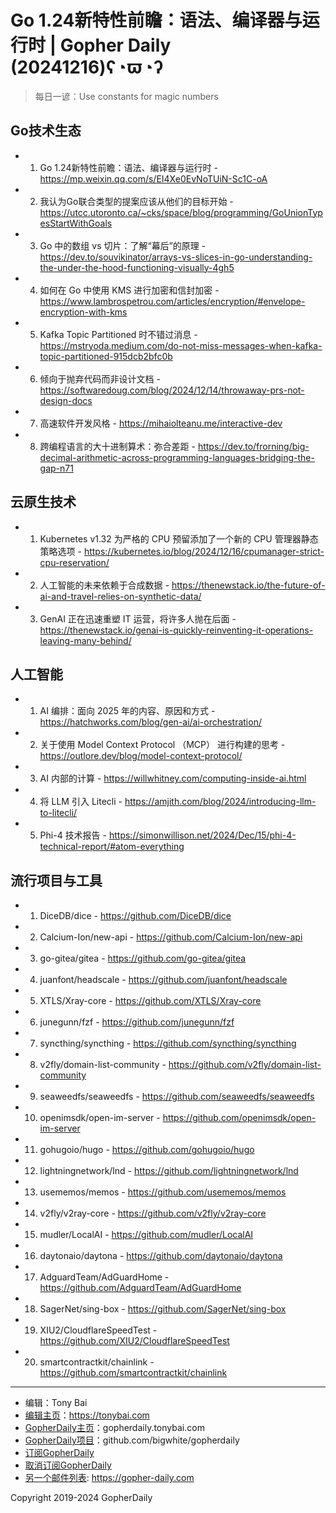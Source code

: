 # Go 1.24新特性前瞻：语法、编译器与运行时 | Gopher Daily (20241216)ʕ◔ϖ◔ʔ

>每日一谚：Use constants for magic numbers

## Go技术生态


- 1. Go 1.24新特性前瞻：语法、编译器与运行时 - https://mp.weixin.qq.com/s/EI4Xe0EvNoTUiN-Sc1C-oA

- 2. 我认为Go联合类型的提案应该从他们的目标开始 - https://utcc.utoronto.ca/~cks/space/blog/programming/GoUnionTypesStartWithGoals

- 3. Go 中的数组 vs 切片：了解“幕后”的原理 - https://dev.to/souvikinator/arrays-vs-slices-in-go-understanding-the-under-the-hood-functioning-visually-4gh5

- 4. 如何在 Go 中使用 KMS 进行加密和信封加密 - https://www.lambrospetrou.com/articles/encryption/#envelope-encryption-with-kms

- 5. Kafka Topic Partitioned 时不错过消息 - https://mstryoda.medium.com/do-not-miss-messages-when-kafka-topic-partitioned-915dcb2bfc0b

- 6. 倾向于抛弃代码而非设计文档 - https://softwaredoug.com/blog/2024/12/14/throwaway-prs-not-design-docs

- 7. 高速软件开发风格 - https://mihaiolteanu.me/interactive-dev

- 8. 跨编程语言的大十进制算术：弥合差距 - https://dev.to/frorning/big-decimal-arithmetic-across-programming-languages-bridging-the-gap-n71


## 云原生技术


- 1. Kubernetes v1.32 为严格的 CPU 预留添加了一个新的 CPU 管理器静态策略选项 - https://kubernetes.io/blog/2024/12/16/cpumanager-strict-cpu-reservation/

- 2. 人工智能的未来依赖于合成数据 - https://thenewstack.io/the-future-of-ai-and-travel-relies-on-synthetic-data/

- 3. GenAI 正在迅速重塑 IT 运营，将许多人抛在后面 - https://thenewstack.io/genai-is-quickly-reinventing-it-operations-leaving-many-behind/


## 人工智能


- 1. AI 编排：面向 2025 年的内容、原因和方式 - https://hatchworks.com/blog/gen-ai/ai-orchestration/

- 2. 关于使用 Model Context Protocol （MCP） 进行构建的思考 - https://outlore.dev/blog/model-context-protocol/

- 3. AI 内部的计算 - https://willwhitney.com/computing-inside-ai.html

- 4. 将 LLM 引入 Litecli - https://amjith.com/blog/2024/introducing-llm-to-litecli/

- 5. Phi-4 技术报告 - https://simonwillison.net/2024/Dec/15/phi-4-technical-report/#atom-everything


## 流行项目与工具


- 1. DiceDB/dice - https://github.com/DiceDB/dice

- 2. Calcium-Ion/new-api - https://github.com/Calcium-Ion/new-api

- 3. go-gitea/gitea - https://github.com/go-gitea/gitea

- 4. juanfont/headscale - https://github.com/juanfont/headscale

- 5. XTLS/Xray-core - https://github.com/XTLS/Xray-core

- 6. junegunn/fzf - https://github.com/junegunn/fzf

- 7. syncthing/syncthing - https://github.com/syncthing/syncthing

- 8. v2fly/domain-list-community - https://github.com/v2fly/domain-list-community

- 9. seaweedfs/seaweedfs - https://github.com/seaweedfs/seaweedfs

- 10. openimsdk/open-im-server - https://github.com/openimsdk/open-im-server

- 11. gohugoio/hugo - https://github.com/gohugoio/hugo

- 12. lightningnetwork/lnd - https://github.com/lightningnetwork/lnd

- 13. usememos/memos - https://github.com/usememos/memos

- 14. v2fly/v2ray-core - https://github.com/v2fly/v2ray-core

- 15. mudler/LocalAI - https://github.com/mudler/LocalAI

- 16. daytonaio/daytona - https://github.com/daytonaio/daytona

- 17. AdguardTeam/AdGuardHome - https://github.com/AdguardTeam/AdGuardHome

- 18. SagerNet/sing-box - https://github.com/SagerNet/sing-box

- 19. XIU2/CloudflareSpeedTest - https://github.com/XIU2/CloudflareSpeedTest

- 20. smartcontractkit/chainlink - https://github.com/smartcontractkit/chainlink


----

- 编辑：Tony Bai
- [编辑主页](https://tonybai.com)：https://tonybai.com
- [GopherDaily主页](https://gopherdaily.tonybai.com)：gopherdaily.tonybai.com
- [GopherDaily项目](https://github.com/bigwhite/gopherdaily)：github.com/bigwhite/gopherdaily
- [订阅GopherDaily](https://gopherdaily.tonybai.com/subscribe)
- [取消订阅GopherDaily](https://gopherdaily.tonybai.com/unsubscribe)
- [另一个邮件列表](https://gopher-daily.com): https://gopher-daily.com

Copyright 2019-2024 GopherDaily

